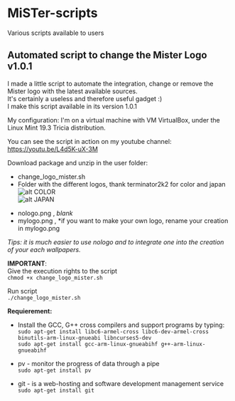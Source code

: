 # MiSTer-scripts
Various scripts available to users

Automated script to change the Mister Logo v1.0.1
---  
I made a little script to automate the integration, change or remove the Mister logo with the latest available sources.  
It's certainly a useless and therefore useful gadget :)  
I make this script available in its version 1.0.1

My configuration:
I'm on a virtual machine with VM VirtualBox, under the Linux Mint 19.3 Tricia distribution.   
  
You can see the script in action on my youtube channel:  
https://youtu.be/L4d5K-uX-3M

Download package and unzip in the user folder:   
  
* change_logo_mister.sh
* Folder with the different logos, thank terminator2k2 for color and japan  
 ![alt COLOR](https://github.com/nakuakaben/MiSTer-scripts/blob/master/MiSTer/color.png "COLOR")  
 ![alt JAPAN](https://github.com/nakuakaben/MiSTer-scripts/blob/master/MiSTer/japan.png "JAPAN")
 - nologo.png , *blank*
 - mylogo.png ,  *if you want to make your own logo, rename your creation in mylogo.png

  *Tips: it is much easier to use nologo and to integrate one into the creation of your each wallpapers.*

**IMPORTANT**:  
Give the execution rights to the script  
  `chmod +x change_logo_mister.sh` 
  
Run script  
  `./change_logo_mister.sh`  
 
**Requierement:**
* Install the GCC, G++ cross compilers and support programs by typing:  
  `sudo apt-get install libc6-armel-cross libc6-dev-armel-cross binutils-arm-linux-gnueabi libncurses5-dev`  
  `sudo apt-get install gcc-arm-linux-gnueabihf g++-arm-linux-gnueabihf` 
    
* pv - monitor the progress of data through a pipe  
  `sudo apt-get install pv`  
    
* git - is a web-hosting and software development management service   
  `sudo apt-get install git`  
 
